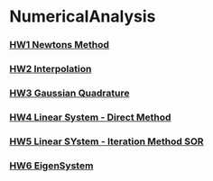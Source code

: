 # NumericalAnalysis

### [HW1 Newtons Method](https://reurl.cc/9X4XKx)
### [HW2 Interpolation](https://reurl.cc/zzYzn6)
### [HW3 Gaussian Quadrature](https://reurl.cc/k0X0zb)
### [HW4 Linear System - Direct Method](https://reurl.cc/Z7W7DV)
### [HW5 Linear SYstem - Iteration Method SOR](https://reurl.cc/bR9z66)
### [HW6 EigenSystem](https://reurl.cc/x07gxN)
